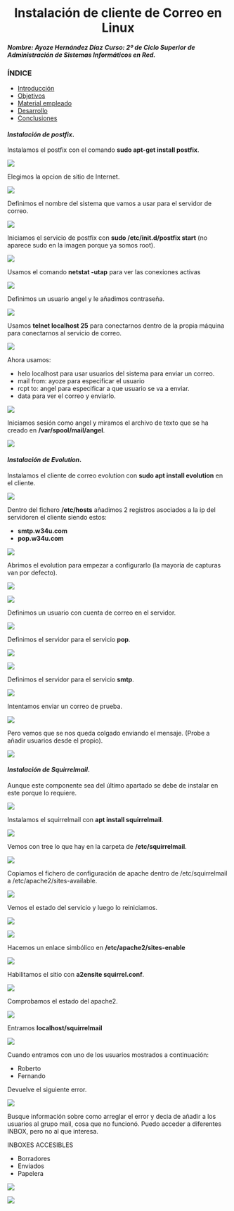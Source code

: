 
<center>

# Instalación de cliente de Correo en Linux


</center>

***Nombre: Ayoze Hernández Díaz***
***Curso: 2º de Ciclo Superior de Administración de Sistemas Informáticos en Red.***

### ÍNDICE

+ [Introducción](#id1)
+ [Objetivos](#id2)
+ [Material empleado](#id3)
+ [Desarrollo](#id4)
+ [Conclusiones](#id5)



#### ***Instalación de postfix***. <a name="id1"></a>

Instalamos el postfix con el comando **sudo apt-get install postfix**.

![](./img/1.postfix/001.png)

Elegimos la opcion de sitio de Internet.

![](./img/1.postfix/002.png)

Definimos el nombre del sistema que vamos a usar para el servidor de correo.

![](./img/1.postfix/003.png)

Iniciamos el servicio de postfix con **sudo /etc/init.d/postfix start** (no aparece sudo en la imagen porque ya somos root).

![](./img/1.postfix/004.png)

Usamos el comando **netstat -utap** para ver las conexiones activas

![](./img/1.postfix/006.png)

Definimos un usuario angel y le añadimos contraseña.

![](./img/1.postfix/009.png)

Usamos **telnet localhost 25** para conectarnos dentro de la propia máquina para conectarnos al servicio de correo.

![](./img/1.postfix/007.png)


Ahora usamos:
* helo localhost para usar usuarios del sistema para enviar un correo.
* mail from: ayoze para especificar el usuario
* rcpt to: angel para especificar a que usuario se va a enviar.
* data para ver el correo y enviarlo.

![](./img/1.postfix/008.png)

Iniciamos sesión como angel y miramos el archivo de texto que se ha creado en **/var/spool/mail/angel**.

![](./img/1.postfix/010.png)

#### ***Instalación de Evolution***. <a name="id2"></a>

Instalamos el cliente de correo evolution con **sudo apt install evolution** en el cliente.

![](./img/1.postfix/011.png)

Dentro del fichero **/etc/hosts** añadimos 2 registros asociados a la ip  del servidoren el cliente siendo estos:

* **smtp.w34u.com**
* **pop.w34u.com**

![](./img/1.postfix/012.png)

Abrimos el evolution para empezar a configurarlo (la mayoría de capturas van por defecto).

![](./img/2.evolution/013.png)

![](./img/2.evolution/014.png)

Definimos un usuario con cuenta de correo en el servidor.

![](./img/2.evolution/015.png)

Definimos el servidor para el servicio **pop**.

![](./img/2.evolution/016.png)

![](./img/2.evolution/017.png)

Definimos el servidor para el servicio **smtp**.

![](./img/2.evolution/018.png)

Intentamos enviar un correo de prueba.

![](./img/2.evolution/025.png)

Pero vemos que se nos queda colgado enviando el mensaje. (Probe a añadir usuarios desde el propio).

![](./img/2.evolution/026.png)

#### ***Instalación de Squirrelmail***. <a name="id3"></a>

Aunque este componente sea del último apartado se debe de instalar en este porque lo requiere.

![](./img/3.squirrelmail/027.png)

Instalamos el squirrelmail con **apt install squirrelmail**.

![](./img/3.squirrelmail/014.png)

Vemos con tree lo que hay en la carpeta de **/etc/squirrelmail**.

![](./img/3.squirrelmail/015.png)

Copiamos el fichero de configuración de apache dentro de /etc/squirrelmail a /etc/apache2/sites-available.

![](./img/3.squirrelmail/016.png)

Vemos el estado del servicio y luego lo reiniciamos.

![](./img/3.squirrelmail/017.png)



![](./img/3.squirrelmail/018.png)

Hacemos un enlace simbólico en **/etc/apache2/sites-enable**

![](./img/3.squirrelmail/019.png)

Habilitamos el sitio con **a2ensite squirrel.conf**.

![](./img/3.squirrelmail/020.png)

Comprobamos el estado del apache2.

![](./img/3.squirrelmail/021.png)

Entramos **localhost/squirrelmail**

![](./img/3.squirrelmail/022.png)

Cuando entramos con uno de los usuarios mostrados a continuación:

* Roberto
* Fernando

Devuelve el siguiente error.

![](./img/3.squirrelmail/028.png)

Busque información sobre como arreglar el error y decia de añadir a los usuarios al grupo mail, cosa que no funcionó. Puedo acceder a diferentes INBOX, pero no al que interesa.

INBOXES ACCESIBLES

* Borradores
* Enviados
* Papelera

![](./img/3.squirrelmail/026.png)

![](./img/3.squirrelmail/028.png)
